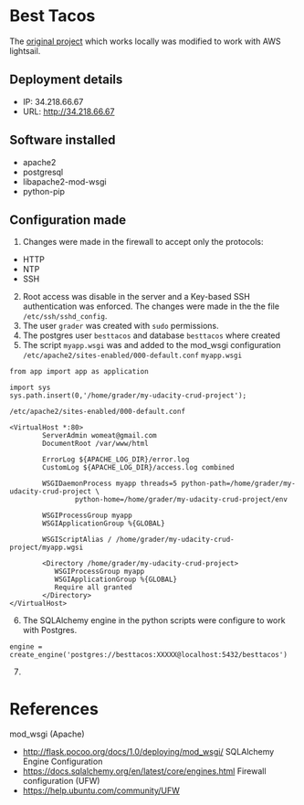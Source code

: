 # Best Tacos
The [original project](https://github.com/womeat/my-udacity-crud-project) which works locally was modified to work with AWS lightsail.


## Deployment details
- IP: 34.218.66.67
- URL: http://34.218.66.67

## Software installed
- apache2
- postgresql
- libapache2-mod-wsgi
- python-pip

## Configuration made
1. Changes were made in the firewall to accept only the protocols:
- HTTP
- NTP
- SSH
2. Root access was disable in the server and a Key-based SSH authentication was enforced. The changes were made in the the file `/etc/ssh/sshd_config`.
3. The user `grader` was created with `sudo` permissions.
4. The postgres user `besttacos` and database `besttacos` where created
5. The script `myapp.wsgi` was and added to the mod_wsgi configuration `/etc/apache2/sites-enabled/000-default.conf`
`myapp.wsgi`
```
from app import app as application

import sys
sys.path.insert(0,'/home/grader/my-udacity-crud-project');
```
`/etc/apache2/sites-enabled/000-default.conf`
```
<VirtualHost *:80>
        ServerAdmin womeat@gmail.com
        DocumentRoot /var/www/html

        ErrorLog ${APACHE_LOG_DIR}/error.log
        CustomLog ${APACHE_LOG_DIR}/access.log combined

        WSGIDaemonProcess myapp threads=5 python-path=/home/grader/my-udacity-crud-project \
                python-home=/home/grader/my-udacity-crud-project/env

        WSGIProcessGroup myapp
        WSGIApplicationGroup %{GLOBAL}

        WSGIScriptAlias / /home/grader/my-udacity-crud-project/myapp.wgsi

        <Directory /home/grader/my-udacity-crud-project>
           WSGIProcessGroup myapp
           WSGIApplicationGroup %{GLOBAL}
           Require all granted
        </Directory>
</VirtualHost>

```
6. The SQLAlchemy engine in the python scripts were configure to work with Postgres.
```
engine = create_engine('postgres://besttacos:XXXXX@localhost:5432/besttacos')
```
7.

# References
mod_wsgi (Apache)
- http://flask.pocoo.org/docs/1.0/deploying/mod_wsgi/
SQLAlchemy Engine Configuration
- https://docs.sqlalchemy.org/en/latest/core/engines.html
Firewall configuration (UFW)
- https://help.ubuntu.com/community/UFW
